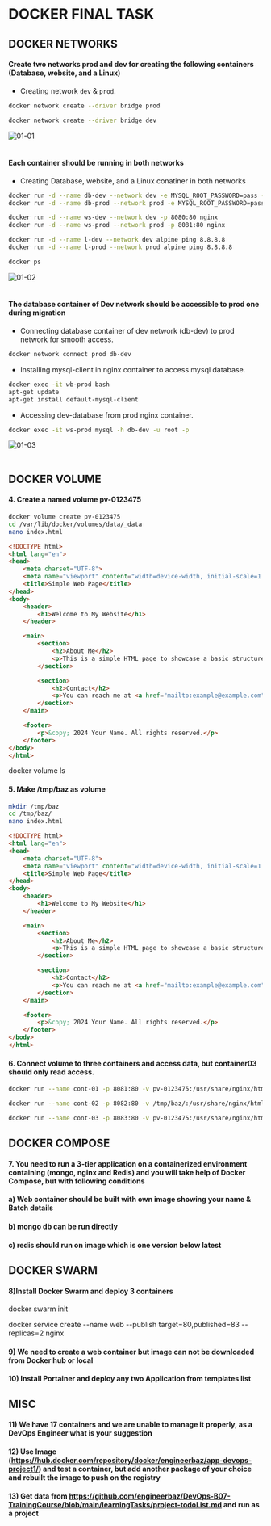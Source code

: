 # DOCKER FINAL TASK

## DOCKER NETWORKS

#### Create two networks prod and dev for creating the following containers (Database, website, and a Linux) 

- Creating network `dev` & `prod`.

```bash
docker network create --driver bridge prod
```
```bash
docker network create --driver bridge dev
```
![01-01](01-01.png)
<br><br>

#### Each container should be running in both networks

- Creating Database, website, and a Linux conatiner in both networks
```bash
docker run -d --name db-dev --network dev -e MYSQL_ROOT_PASSWORD=pass -p 3306:3306 mysql
docker run -d --name db-prod --network prod -e MYSQL_ROOT_PASSWORD=pass -p 3307:3306 mysql
```

```bash
docker run -d --name ws-dev --network dev -p 8080:80 nginx
docker run -d --name ws-prod --network prod -p 8081:80 nginx
```

```bash
docker run -d --name l-dev --network dev alpine ping 8.8.8.8
docker run -d --name l-prod --network prod alpine ping 8.8.8.8
```
```bash
docker ps
```

![01-02](01-02.png)
<br><br>

#### The database container of Dev network should be accessible to prod one during migration

- Connecting database container of dev network (db-dev) to prod network for smooth access.

```bash
docker network connect prod db-dev
```

- Installing mysql-client in nginx container to access mysql database.

```bash
docker exec -it wb-prod bash
apt-get update
apt-get install default-mysql-client
```
- Accessing dev-database from prod nginx container.

```bash
docker exec -it ws-prod mysql -h db-dev -u root -p
```

![01-03](01-03.png)
<br><br>



## DOCKER VOLUME

#### 4. Create a named volume pv-0123475

```bash
docker volume create pv-0123475
cd /var/lib/docker/volumes/data/_data
nano index.html
```

```html
<!DOCTYPE html>
<html lang="en">
<head>
    <meta charset="UTF-8">
    <meta name="viewport" content="width=device-width, initial-scale=1.0">
    <title>Simple Web Page</title>
</head>
<body>
    <header>
        <h1>Welcome to My Website</h1>
    </header>

    <main>
        <section>
            <h2>About Me</h2>
            <p>This is a simple HTML page to showcase a basic structure.</p>
        </section>

        <section>
            <h2>Contact</h2>
            <p>You can reach me at <a href="mailto:example@example.com">example@example.com</a></p>
        </section>
    </main>

    <footer>
        <p>&copy; 2024 Your Name. All rights reserved.</p>
    </footer>
</body>
</html>
```
docker volume ls

#### 5. Make /tmp/baz as volume

```bash
mkdir /tmp/baz
cd /tmp/baz/
nano index.html
```

```html
<!DOCTYPE html>
<html lang="en">
<head>
    <meta charset="UTF-8">
    <meta name="viewport" content="width=device-width, initial-scale=1.0">
    <title>Simple Web Page</title>
</head>
<body>
    <header>
        <h1>Welcome to My Website</h1>
    </header>

    <main>
        <section>
            <h2>About Me</h2>
            <p>This is a simple HTML page to showcase a basic structure.</p>
        </section>

        <section>
            <h2>Contact</h2>
            <p>You can reach me at <a href="mailto:example@example.com">example@example.com</a></p>
        </section>
    </main>

    <footer>
        <p>&copy; 2024 Your Name. All rights reserved.</p>
    </footer>
</body>
</html>
```

#### 6. Connect volume to three containers and access data, but container03 should only read access.

```bash
docker run --name cont-01 -p 8081:80 -v pv-0123475:/usr/share/nginx/html/ nginx 

docker run --name cont-02 -p 8082:80 -v /tmp/baz/:/usr/share/nginx/html/ nginx 

docker run --name cont-03 -p 8083:80 -v pv-0123475:/usr/share/nginx/html/:ro nginx 
```

## DOCKER COMPOSE

#### 7. You need to run a 3-tier application on a containerized environment containing (mongo, nginx and Redis) and you will take help of Docker Compose, but with following conditions

#### a) Web container should be built with own image showing your name & Batch details

#### b) mongo db can be run directly

#### c) redis should run on image which is one version below latest


## DOCKER SWARM

#### 8)Install Docker Swarm and deploy 3 containers

docker swarm init

docker service create --name web --publish target=80,published=83 --replicas=2 nginx 

#### 9) We need to create a web container but image can not be downloaded from Docker hub or local

#### 10) Install Portainer and deploy any two Application from templates list


## MISC

#### 11) We have 17 containers and we are unable to manage it properly, as a DevOps Engineer what is your suggestion

#### 12) Use Image (https://hub.docker.com/repository/docker/engineerbaz/app-devops-project1/) and test a container, but add another package of your choice and rebuilt the image to push on the registry

#### 13) Get data from https://github.com/engineerbaz/DevOps-B07-TrainingCourse/blob/main/learningTasks/project-todoList.md and run as a project
